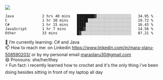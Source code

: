 

 <img align="center" src="https://github-readme-stats.vercel.app/api?username=MaraxD&theme=github_dark&show_icons=true&count_private=true"/>
 <br/>

<!--START_SECTION:waka-->

```text
Java             2 hrs 40 mins   ████████▓░░░░░░░░░░░░░░░░   34.95 %
C                1 hr 30 mins    █████░░░░░░░░░░░░░░░░░░░░   19.72 %
C#               1 hr 15 mins    ████░░░░░░░░░░░░░░░░░░░░░   16.43 %
JavaScript       1 hr 7 mins     ███▓░░░░░░░░░░░░░░░░░░░░░   14.56 %
Other            33 mins         █▓░░░░░░░░░░░░░░░░░░░░░░░   07.21 %
```

<!--END_SECTION:waka-->
<!--[![willianrod's wakatime stats](https://github-readme-stats.vercel.app/api/wakatime?username=MaraxD)](https://github.com/anuraghazra/github-readme-stats)-->

🌱 I’m currently learning: C# and Java <br/>
📫 How to reach me: on Linkedin https://www.linkedin.com/in/mara-olaru-508590203/ or by my personal email maraolaru30@gmail.com <br/>
😄 Pronouns: she/her/they <br/>
⚡ Fun fact: i recently learned how to crochet and it's the only thing i've been doing besides sitting in front of my laptop all day <br/>
 
